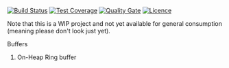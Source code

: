 [![Build Status](https://img.shields.io/travis/gsharma/offheap-buffers/master.svg)](https://travis-ci.org/gsharma/offheap-buffers)
[![Test Coverage](https://img.shields.io/codecov/c/github/gsharma/offheap-buffers/master.svg)](https://codecov.io/github/gsharma/offheap-buffers?branch=master)
[![Quality Gate](https://sonarcloud.io/api/project_badges/measure?project=com.github.offheapbuffers:offheap-buffers&metric=alert_status)](https://sonarcloud.io/dashboard?id=com.github.offheapbuffers:offheap-buffers)
[![Licence](https://img.shields.io/hexpm/l/plug.svg)](https://github.com/gsharma/offheap-buffers/blob/master/LICENSE)

Note that this is a WIP project and not yet available for general consumption (meaning please don't look just yet).

Buffers
1. On-Heap Ring buffer

